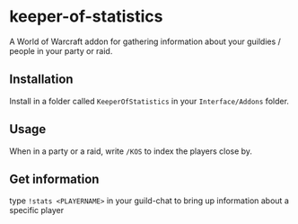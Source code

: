 # keeper-of-statistics
A World of Warcraft addon for gathering information about your guildies / people in your party or raid.

## Installation
Install in a folder called `KeeperOfStatistics` in your `Interface/Addons` folder.

## Usage
When in a party or a raid, write `/KOS` to index the players close by.

## Get information
type `!stats <PLAYERNAME>` in your guild-chat to bring up information about a specific player
